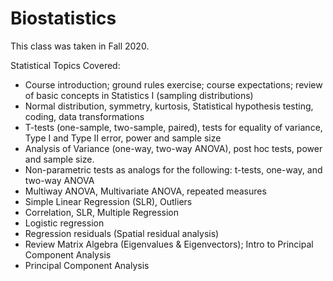 # Biostatistics
This class was taken in Fall 2020.

Statistical Topics Covered:
* Course introduction; ground rules exercise; course expectations; review of basic concepts in Statistics I (sampling distributions) 
* Normal distribution, symmetry, kurtosis, Statistical hypothesis testing, coding, data transformations 
* T-tests (one-sample, two-sample, paired), tests for equality of variance, Type I and Type II error, power and sample size
* Analysis of Variance (one-way, two-way ANOVA), post hoc tests, power and sample size.
* Non-parametric tests as analogs for the following: t-tests, one-way, and two-way ANOVA 
* Multiway ANOVA, Multivariate ANOVA, repeated measures
* Simple Linear Regression (SLR), Outliers
* Correlation, SLR, Multiple Regression
* Logistic regression
* Regression residuals (Spatial residual analysis)
* Review Matrix Algebra (Eigenvalues & Eigenvectors); Intro to Principal Component Analysis
* Principal Component Analysis 
